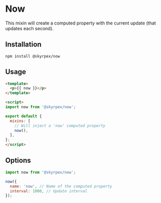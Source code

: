 # Now

This mixin will create a computed property with the current update (that updates each second).

## Installation

`npm install @skyrpex/now`

## Usage

```html
<template>
  <p>{{ now }}</p>
</template>

<script>
import now from '@skyrpex/now';

export default {
  mixins: [
    // Will inject a 'now' computed property
    now(),
  ],
};
</script>
```

## Options

```js
import now from '@skyrpex/now';

now({
  name: 'now', // Name of the computed property
  interval: 1000, // Update interval
});
```
